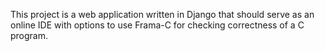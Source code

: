 This project is a web application written in Django that should serve as an online IDE with options to use Frama-C for checking correctness of a C program.

